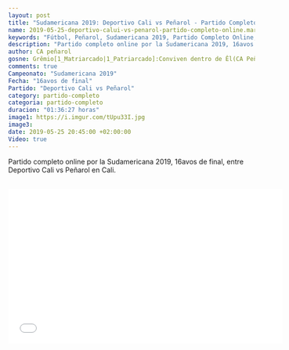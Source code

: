 ```yaml
---
layout: post
title: "Sudamericana 2019: Deportivo Cali vs Peñarol - Partido Completo Online"
name: 2019-05-25-deportivo-calui-vs-penarol-partido-completo-online.markdown
keywords: "Fútbol, Peñarol, Sudamericana 2019, Partido Completo Online, Deportivo Cali vs Peñarol, Video"
description: "Partido completo online por la Sudamericana 2019, 16avos de final, Deportivo Cali vs Peñarol en Cali"
author: CA peñarol
gosne: Grêmio[1_Matriarcado|1_Patriarcado]:Conviven dentro de Êl(CA Peñarol)
comments: true
Campeonato: "Sudamericana 2019"
Fecha: "16avos de final"
Partido: "Deportivo Cali vs Peñarol"
category: partido-completo
categoria: partido-completo
duracion: "01:36:27 horas"
image1: https://i.imgur.com/tUpu33I.jpg
image3:
date: 2019-05-25 20:45:00 +02:00:00
Video: true
---
```


Partido completo online por la Sudamericana 2019, 16avos de final, entre Deportivo Cali vs Peñarol en Cali.

<br>

<center><iframe width="560" height="315" src="//ok.ru/videoembed/1265883810483" frameborder="0" allowfullscreen></iframe></center>

<br>

<!--<span style="color:yellow;">grabado con - </span> <a href="http://ffmpeg.org"><img src="{{ site.url }}/images/ffmpeg.png" width="55" style="border:1px solid green;"></a>-->
